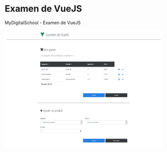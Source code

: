 # Examen de VueJS
MyDigitalSchool - Examen de VueJS

<img width="633" height="377" src="ext/preview.png" />
